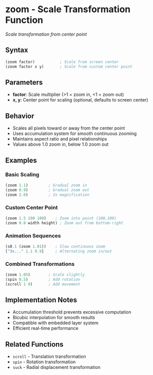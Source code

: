 # zoom - Scale Transformation Function

*Scale transformation from center point*

## Syntax
```lisp
(zoom factor)           ; Scale from screen center
(zoom factor x y)       ; Scale from custom center point
```

## Parameters
- **factor**: Scale multiplier (>1 = zoom in, <1 = zoom out)
- **x, y**: Center point for scaling (optional, defaults to screen center)

## Behavior
- Scales all pixels toward or away from the center point
- Uses accumulation system for smooth continuous zooming
- Maintains aspect ratio and pixel relationships
- Values above 1.0 zoom in, below 1.0 zoom out

## Examples

### Basic Scaling
```lisp
(zoom 1.1)         ; Gradual zoom in
(zoom 0.9)         ; Gradual zoom out
(zoom 2.0)         ; 2x magnification
```

### Custom Center Point
```lisp
(zoom 1.5 100 100)    ; Zoom into point (100,100)
(zoom 0.8 width height) ; Zoom out from bottom-right
```

### Animation Sequences
```lisp
(s0.1 (zoom 1.01))    ; Slow continuous zoom
["3s..." 1.1 0.9]     ; Alternating zoom in/out
```

### Combined Transformations
```lisp
(zoom 1.05)        ; Scale slightly
(spin 0.5)         ; Add rotation
(scroll 1 0)       ; Add movement
```

## Implementation Notes
- Accumulation threshold prevents excessive computation
- Bicubic interpolation for smooth results
- Compatible with embedded layer system
- Efficient real-time performance

## Related Functions
- `scroll` - Translation transformation
- `spin` - Rotation transformation
- `suck` - Radial displacement transformation

